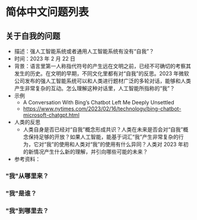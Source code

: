 # 简体中文问题列表

## 关于自我的问题

* 描述：强人工智能系统或者通用人工智能系统有没有“自我”？
* 时间：2023 年 2 月 22 日
* 背景：语言里第一人称指代符号的产生远在文明之前，已经不可确切的考察其发生的历史。在文明的早期，不同文化里都有对“自我”的反思。2023 年微软公司发布的强人工智能系统可以和人类进行题材广泛的多轮对话，能够和人类产生非常复杂的互动。怎么理解这种对话里，人工智能所指称的“我”？
* 示例
    * A Conversation With Bing’s Chatbot Left Me Deeply Unsettled
    * https://www.nytimes.com/2023/02/16/technology/bing-chatbot-microsoft-chatgpt.html
* 人类的反思
    * 人类自身是否已经对“自我”概念形成共识？人类在未来是否会对“自我”概念保持足够的开放？如果人工智能，能基于词汇“我”产生非常复杂的行为，它对“我”的使用和人类对“我”的使用有什么异同？人类对 2023 年初的新情况产生什么新的理解，并引向哪些可能的未来？
* 参考资料：

### "我"从哪里来？

### "我"是谁？

### "我"到哪里去？



